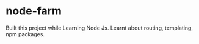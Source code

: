 # node-farm
Built this project while Learning Node Js. Learnt about routing, templating, npm packages.
